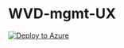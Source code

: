 # WVD-mgmt-UX

[![Deploy to Azure](https://azuredeploy.net/deploybutton.png)](https://portal.azure.com/#create/Microsoft.Template/uri/https%3A%2F%2Fraw.githubusercontent.com%2Fjbyway%2FWVD-mgmt-UX%2Fmaster%2FmainTemplate.json)


